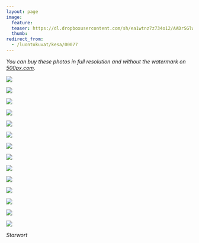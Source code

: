 ```yaml
---
layout: page
image:
  feature:
  teaser: https://dl.dropboxusercontent.com/sh/ea1wtnz7z734o12/AADrSGlw5UXFioNoKEMFh5L9a/luontokuvat/kes%C3%A4/3/DS20572-245px.jpg
  thumb:
redirect_from:
  - /luontokuvat/kesa/00077
---
```


*You can buy these photos in full resolution and without the watermark on [500px.com](https://500px.com/minimuutticom/galleries/starworts).*

[![](https://dl.dropboxusercontent.com/sh/ea1wtnz7z734o12/AAA0zD8Es_hx0ejek3kpI7o5a/luontokuvat/kes%C3%A4/9/DS22931-800px.jpg)](https://dl.dropboxusercontent.com/sh/ea1wtnz7z734o12/AAD8LfRRbAHIofWiw_5MCC4Wa/luontokuvat/kes%C3%A4/9/DS22931.jpg)

[![](https://dl.dropboxusercontent.com/sh/ea1wtnz7z734o12/AACxgzHLKR2HZxnM91oWt-fFa/luontokuvat/kes%C3%A4/9/DS22929-800px.jpg)](https://dl.dropboxusercontent.com/sh/ea1wtnz7z734o12/AACflGNvdyXRSqAhl3Jrj8Lra/luontokuvat/kes%C3%A4/9/DS22929.jpg)

[![](https://dl.dropboxusercontent.com/sh/ea1wtnz7z734o12/AAC5D-qlTmVFGQ1oRQItK98oa/luontokuvat/kes%C3%A4/4/DS21459-800px.jpg)](https://dl.dropboxusercontent.com/sh/ea1wtnz7z734o12/AABtLPUb4GRMlU1BQFz8K61Za/luontokuvat/kes%C3%A4/4/DS21459.jpg)

[![](https://dl.dropboxusercontent.com/sh/ea1wtnz7z734o12/AACZb4c_5UNQqLByRbXaAyu-a/luontokuvat/kes%C3%A4/4/DS21484-800px.jpg)](https://dl.dropboxusercontent.com/sh/ea1wtnz7z734o12/AAC7KQ37X4yyPOOxZvMmkzxLa/luontokuvat/kes%C3%A4/4/DS21484.jpg)

[![](https://dl.dropboxusercontent.com/sh/ea1wtnz7z734o12/AABeXKX8g-9mJI1OpuqblG2Sa/luontokuvat/kes%C3%A4/4/DS21651-800px.jpg)](https://dl.dropboxusercontent.com/sh/ea1wtnz7z734o12/AADCcyB8-WtYj2mzwJ7MKENNa/luontokuvat/kes%C3%A4/4/DS21651.jpg)

[![](https://dl.dropboxusercontent.com/sh/ea1wtnz7z734o12/AADkg5e3ufci9-wkIXNb-Hk8a/luontokuvat/kes%C3%A4/4/DS21653-800px.jpg)](https://dl.dropboxusercontent.com/sh/ea1wtnz7z734o12/AAAonPfe7PAF9JgZdvTV3p8ma/luontokuvat/kes%C3%A4/4/DS21653.jpg)

[![](https://dl.dropboxusercontent.com/sh/ea1wtnz7z734o12/AAA0cvags5D3fyy2G62ITg1va/luontokuvat/kes%C3%A4/4/DS21583-800px.jpg)](https://dl.dropboxusercontent.com/sh/ea1wtnz7z734o12/AAArHqNJ3EqPAjr8yiMAn1ifa/luontokuvat/kes%C3%A4/4/DS21583.jpg)

[![](https://dl.dropboxusercontent.com/sh/ea1wtnz7z734o12/AAAeShsmCiWxU276FIn1XEA4a/luontokuvat/kes%C3%A4/4/DS21592-800px.jpg)](https://dl.dropboxusercontent.com/sh/ea1wtnz7z734o12/AAD-gJyVHthlCNIRI3AHztC_a/luontokuvat/kes%C3%A4/4/DS21592.jpg)

[![](https://dl.dropboxusercontent.com/sh/ea1wtnz7z734o12/AADDNsOYDK97Eb54fVxu-0HVa/luontokuvat/kes%C3%A4/4/DS21587-800px.jpg)](https://dl.dropboxusercontent.com/sh/ea1wtnz7z734o12/AADBbgSlMwk5QxMpJ4i99CKQa/luontokuvat/kes%C3%A4/4/DS21587.jpg)

[![](https://dl.dropboxusercontent.com/sh/ea1wtnz7z734o12/AAD6CtJe7LLJxDz4CCev01Nna/luontokuvat/kes%C3%A4/4/DS21573-800px.jpg)](https://dl.dropboxusercontent.com/sh/ea1wtnz7z734o12/AACUHaKb4HyvcueeulozWIZga/luontokuvat/kes%C3%A4/4/DS21573.jpg)

[![](https://dl.dropboxusercontent.com/sh/ea1wtnz7z734o12/AAAaJNqznbz2rturoPyXgpZLa/luontokuvat/kes%C3%A4/4/DS21576-800px.jpg)](https://dl.dropboxusercontent.com/sh/ea1wtnz7z734o12/AABqKKyZ5tDjPDqb8tWhYReba/luontokuvat/kes%C3%A4/4/DS21576.jpg)

[![](https://dl.dropboxusercontent.com/sh/ea1wtnz7z734o12/AAASvhRzXjr-EB8m_Rt6bPC9a/luontokuvat/kes%C3%A4/3/DS20440-800px.jpg)](https://dl.dropboxusercontent.com/sh/ea1wtnz7z734o12/AAA72yn01WK0xnRBfvQQFLYXa/luontokuvat/kes%C3%A4/3/DS20440.jpg)

[![](https://dl.dropboxusercontent.com/sh/ea1wtnz7z734o12/AAA4hRf4mvqqGAvP9X2zp6CFa/luontokuvat/kes%C3%A4/3/DS20568-800px.jpg)](https://dl.dropboxusercontent.com/sh/ea1wtnz7z734o12/AADzVltnFA7-l8zIky6CmpuYa/luontokuvat/kes%C3%A4/3/DS20568.jpg)

[![](https://dl.dropboxusercontent.com/sh/ea1wtnz7z734o12/AAAmMSYYrqvix1x9ygRg9_TEa/luontokuvat/kes%C3%A4/3/DS20572-800px.jpg)](https://dl.dropboxusercontent.com/sh/ea1wtnz7z734o12/AABHxW5i3Q7cyi7nYbtrnvIwa/luontokuvat/kes%C3%A4/3/DS20572.jpg)

*Starwort*
